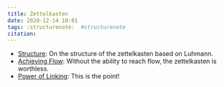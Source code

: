 ```yaml
---
title: Zettelkasten
date: 2020-12-14 18:01
tags: :structurenote:  #structurenote
citation: 
---
```

- [Structure](202012081046.md): On the structure of the zettelkasten based on Luhmann.
- [Achieving Flow](202012081433.md): Without the ability to reach flow, the zettelkasten is worthless.
- [Power of Linking](202012081141.md): This is the point!


